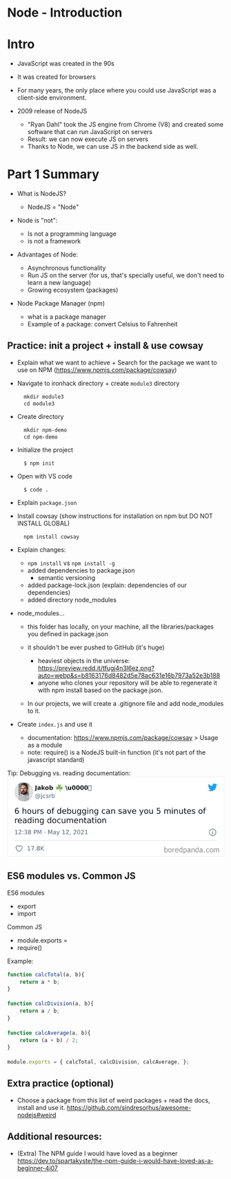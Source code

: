 
# Node - Introduction

<!--

update - m2-m3 swap:

- part 1: very quick intro to node.js (2min.)
- part 2: npm - already done in m2 (skip)

-->




# Intro

- JavaScript was created in the 90s
- It was created for browsers
- For many years, the only place where you could use JavaScript was a client-side environment.


- 2009 release of NodeJS
  - "Ryan Dahl" took the JS engine from Chrome (V8) and created some software that can run JavaScript on servers
  - Result: we can now execute JS on servers
  - Thanks to Node, we can use JS in the backend side as well.



# Part 1 Summary

- What is NodeJS?
  - NodeJS = "Node"


- Node is "not":
  - Is not a programming language
  - is not a framework


- Advantages of Node:
  - Asynchronous functionality
  - Run JS on the server (for us, that's specially useful, we don't need to learn a new language)
  - Growing ecosystem (packages)


- Node Package Manager (npm)
  - what is a package manager
  - Example of a package: convert Celsius to Fahrenheit



## Practice: init a project + install & use cowsay


- Explain what we want to achieve + Search for the package we want to use on NPM (https://www.npmjs.com/package/cowsay)


- Navigate to ironhack directory + create  `module3` directory
  ```
    mkdir module3
    cd module3
  ```

- Create directory

  ```
    mkdir npm-demo
    cd npm-demo
  ```

- Initialize the project

  ```
    $ npm init
  ```

- Open with VS code
  ```
    $ code .
  ```


- Explain `package.json`



- Install cowsay (show instructions for installation on npm but DO NOT INSTALL GLOBAL)

  ```
    npm install cowsay
  ```

- Explain changes:
  - `npm install` vs `npm install -g`
  - added dependencies to package.json
    - semantic versioning
  - added package-lock.json (explain: dependencies of our dependencies)
  - added directory node_modules


- node_modules...
  - this folder has locally, on your machine, all the libraries/packages you defined in package.json
  - it shouldn't be ever pushed to GitHub (it's huge)
    - heaviest objects in the universe: https://preview.redd.it/tfugj4n3l6ez.png?auto=webp&s=b8163176d8482d5e78ac631e16b7973a52e3b188
    - anyone who clones your repository will be able to regenerate it with npm install based on the package.json.

  - In our projects, we will create a .gitignore file and add node_modules to it.


- Create `index.js` and use it
  - documentation: https://www.npmjs.com/package/cowsay > Usage as a module
  - note: require() is a NodeJS built-in function (it's not part of the javascript standard)



Tip: Debugging vs. reading documentation:
![debugging vs reading](../media/images/debugging%20vs%20reading%20documentation.jpg)



## ES6 modules vs. Common JS

<!-- @todo: create a diagram/image with code snippets comparing both -->

ES6 modules
- export
- import


Common JS
- module.exports = 
- require()


Example:

  ```js
  function calcTotal(a, b){
      return a * b;
  }

  function calcDivision(a, b){
      return a / b;
  }

  function calcAverage(a, b){
      return (a + b) / 2;
  }

  module.exports = { calcTotal, calcDivision, calcAverage, };
  ```




## Extra practice (optional)

- Choose a package from this list of weird packages + read the docs, install and use it.
  https://github.com/sindresorhus/awesome-nodejs#weird



## Additional resources:

- (Extra) The NPM guide I would have loved as a beginner
https://dev.to/spartakyste/the-npm-guide-i-would-have-loved-as-a-beginner-4i07


